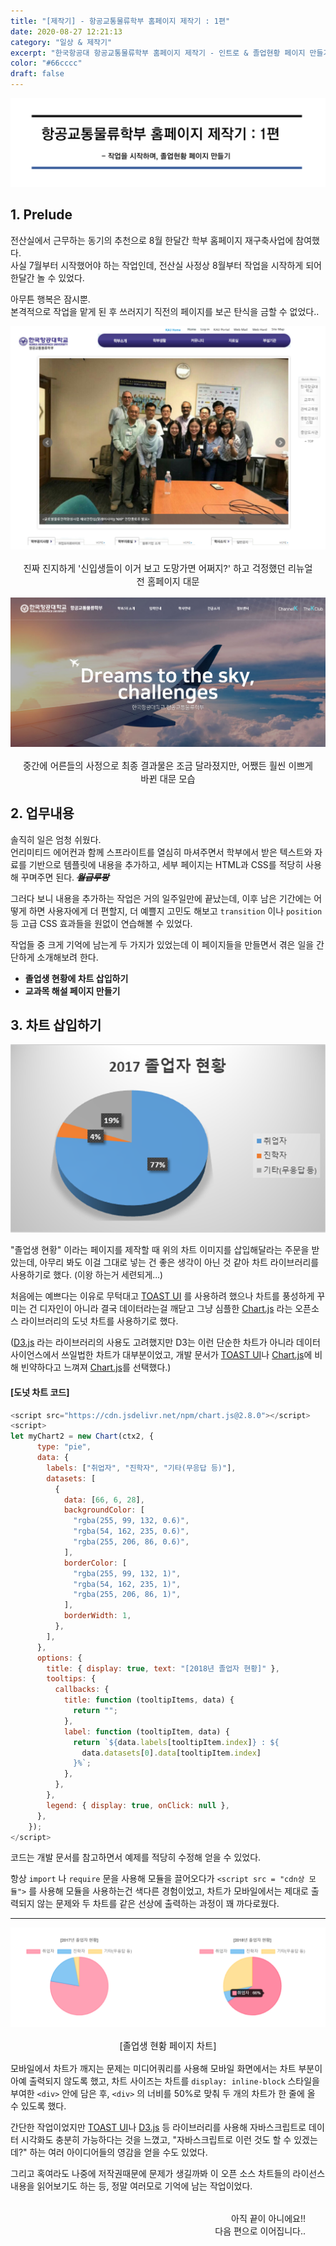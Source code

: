 ```yaml
---
title: "[제작기] - 항공교통물류학부 홈페이지 제작기 : 1편"
date: 2020-08-27 12:21:13
category: "일상 & 제작기"
excerpt: "한국항공대 항공교통물류학부 홈페이지 제작기 - 인트로 & 졸업현황 페이지 만들기"
color: "#66cccc"
draft: false
---
```


![thumbnail](./image/thumbnail.PNG)

## 1. Prelude

전산실에서 근무하는 동기의 추천으로 8월 한달간 학부 홈페이지 재구축사업에 참여했다.  
사실 7월부터 시작했어야 하는 작업인데, 전산실 사정상 8월부터 작업을 시작하게 되어 한달간 놀 수 있었다.

아무튼 행복은 잠시뿐.  
본격적으로 작업을 맡게 된 후 쓰러지기 직전의 페이지를 보곤 탄식을 금할 수 없었다..

![before](./image/before.PNG)

<div style = "margin: 1rem; font-size: 0.9rem; text-align: center;">진짜 진지하게 '신입생들이 이거 보고 도망가면 어쩌지?' 하고 걱정했던 리뉴얼 전 홈페이지 대문</div>

![main](./image/main.PNG)

<div style = "margin: 1rem; font-size: 0.9rem; text-align: center;">중간에 어른들의 사정으로 최종 결과물은 조금 달라졌지만, 어쨌든 훨씬 이쁘게 바뀐 대문 모습</div>

## 2. 업무내용

솔직히 일은 엄청 쉬웠다.  
언리미티드 에어컨과 함께 스프라이트를 열심히 마셔주면서 학부에서 받은 텍스트와 자료를 기반으로 템플릿에 내용을 추가하고, 세부 페이지는 HTML과 CSS를 적당히 사용해 꾸며주면 된다. ~~**_월급루팡_**~~

그러다 보니 내용을 추가하는 작업은 거의 일주일만에 끝났는데, 이후 남은 기간에는 어떻게 하면 사용자에게 더 편할지, 더 예쁠지 고민도 해보고 `transition` 이나 `position` 등 고급 CSS 효과들을 원없이 연습해볼 수 있었다.

작업들 중 크게 기억에 남는게 두 가지가 있었는데 이 페이지들을 만들면서 겪은 일을 간단하게 소개해보려 한다.

- **졸업생 현황에 차트 삽입하기**
- **교과목 해설 페이지 만들기**

## 3. 차트 삽입하기

![chart](./image/chart.PNG)

"졸업생 현황" 이라는 페이지를 제작할 때 위의 차트 이미지를 삽입해달라는 주문을 받았는데, 아무리 봐도 이걸 그대로 넣는 건 좋은 생각이 아닌 것 같아 차트 라이브러리를 사용하기로 했다. <span style = "font-size:0.85rem">(이왕 하는거 세련되게...)</span>

처음에는 예쁘다는 이유로 무턱대고 [TOAST UI](https://ui.toast.com/tui-chart/) 를 사용하려 했으나 차트를 풍성하게 꾸미는 건 디자인이 아니라 결국 데이터라는걸 깨닫고 그냥 심플한 [Chart.js](https://www.chartjs.org/samples/latest/) 라는 오픈소스 라이브러리의 도넛 차트를 사용하기로 했다.

([D3.js](https://d3js.org/) 라는 라이브러리의 사용도 고려했지만 D3는 이런 단순한 차트가 아니라 데이터 사이언스에서 쓰일법한 차트가 대부분이었고, 개발 문서가 [TOAST UI](https://ui.toast.com/tui-chart/)나 [Chart.js](https://www.chartjs.org/samples/latest/)에 비해 빈약하다고 느껴져 [Chart.js](https://www.chartjs.org/samples/latest/)를 선택했다.)

#### [도넛 차트 코드]

```js
<script src="https://cdn.jsdelivr.net/npm/chart.js@2.8.0"></script>
<script>
let myChart2 = new Chart(ctx2, {
      type: "pie",
      data: {
        labels: ["취업자", "진학자", "기타(무응답 등)"],
        datasets: [
          {
            data: [66, 6, 28],
            backgroundColor: [
              "rgba(255, 99, 132, 0.6)",
              "rgba(54, 162, 235, 0.6)",
              "rgba(255, 206, 86, 0.6)",
            ],
            borderColor: [
              "rgba(255, 99, 132, 1)",
              "rgba(54, 162, 235, 1)",
              "rgba(255, 206, 86, 1)",
            ],
            borderWidth: 1,
          },
        ],
      },
      options: {
        title: { display: true, text: "[2018년 졸업자 현황]" },
        tooltips: {
          callbacks: {
            title: function (tooltipItems, data) {
              return "";
            },
            label: function (tooltipItem, data) {
              return `${data.labels[tooltipItem.index]} : ${
                data.datasets[0].data[tooltipItem.index]
              }%`;
            },
          },
        },
        legend: { display: true, onClick: null },
      },
    });
</script>
```

코드는 개발 문서를 참고하면서 예제를 적당히 수정해 얻을 수 있었다.

항상 `import` 나 `require` 문을 사용해 모듈을 끌어오다가 `<script src = "cdn상 모듈">` 를 사용해 모듈을 사용하는건 색다른 경험이었고, 차트가 모바일에서는 제대로 출력되지 않는 문제와 두 차트를 같은 선상에 출력하는 과정이 꽤 까다로웠다.

---

![chartjs](./image/chartjs.PNG)

<div style = "margin: 1rem; font-size: 0.9rem; text-align: center;">[졸업생 현황 페이지 차트]</div>

모바일에서 차트가 깨지는 문제는 미디어쿼리를 사용해 모바일 화면에서는 차트 부분이 아예 출력되지 않도록 했고, 차트 사이즈는 차트를 `display: inline-block` 스타일을 부여한 `<div>` 안에 담은 후, `<div>` 의 너비를 50%로 맞춰 두 개의 차트가 한 줄에 올 수 있도록 했다.

간단한 작업이었지만 [TOAST UI](https://ui.toast.com/tui-chart/)나 [D3.js](https://d3js.org/) 등 라이브러리를 사용해 자바스크립트로 데이터 시각화도 충분히 가능하다는 것을 느꼈고, "자바스크립트로 이런 것도 할 수 있겠는데?" 하는 여러 아이디어들의 영감을 얻을 수도 있었다.

그리고 혹여라도 나중에 저작권때문에 문제가 생길까봐 이 오픈 소스 차트들의 라이선스 내용을 읽어보기도 하는 등, 정말 여러모로 기억에 남는 작업이었다.

<div style = "text-align: right; margin: 2rem">아직 끝이 아니에요!!<br>다음 편으로 이어집니다..</div>
